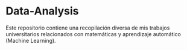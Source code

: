 # Data-Analysis
Este repositorio contiene una recopilación diversa de mis trabajos universitarios relacionados con matemáticas y aprendizaje automático (Machine Learning).
